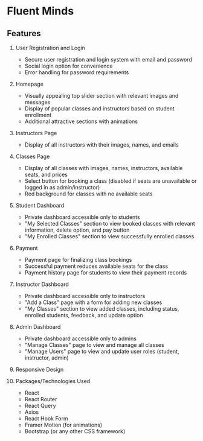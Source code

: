 # Fluent Minds

## Features

1. User Registration and Login
   - Secure user registration and login system with email and password
   - Social login option for convenience
   - Error handling for password requirements
   
2. Homepage
   - Visually appealing top slider section with relevant images and messages
   - Display of popular classes and instructors based on student enrollment
   - Additional attractive sections with animations

3. Instructors Page
   - Display of all instructors with their images, names, and emails

4. Classes Page
   - Display of all classes with images, names, instructors, available seats, and prices
   - Select button for booking a class (disabled if seats are unavailable or logged in as admin/instructor)
   - Red background for classes with no available seats

5. Student Dashboard
   - Private dashboard accessible only to students
   - "My Selected Classes" section to view booked classes with relevant information, delete option, and pay button
   - "My Enrolled Classes" section to view successfully enrolled classes

6. Payment
   - Payment page for finalizing class bookings
   - Successful payment reduces available seats for the class
   - Payment history page for students to view their payment records

7. Instructor Dashboard
   - Private dashboard accessible only to instructors
   - "Add a Class" page with a form for adding new classes
   - "My Classes" section to view added classes, including status, enrolled students, feedback, and update option

8. Admin Dashboard
   - Private dashboard accessible only to admins
   - "Manage Classes" page to view and manage all classes
   - "Manage Users" page to view and update user roles (student, instructor, admin)

9. Responsive Design
10. Packages/Technologies Used
    - React
    - React Router
    - React Query
    - Axios
    - React Hook Form
    - Framer Motion (for animations)
    - Bootstrap (or any other CSS framework)

